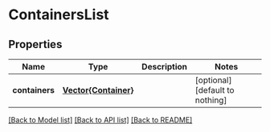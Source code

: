 # ContainersList


## Properties
Name | Type | Description | Notes
------------ | ------------- | ------------- | -------------
**containers** | [**Vector{Container}**](Container.md) |  | [optional] [default to nothing]


[[Back to Model list]](../README.md#models) [[Back to API list]](../README.md#api-endpoints) [[Back to README]](../README.md)


